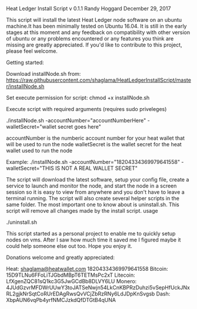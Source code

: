 Heat Ledger Install Script
v 0.1.1
Randy Hoggard
December 29, 2017

This script will install the latest Heat Ledger node software on an ubuntu machine.It has been minimally tested on Ubuntu 16.04. It is still in the early stages at this moment and any feedback on compatibility with other version of ubuntu or any problems encountered or any features you think are missing are greatly appreciated. If you'd like to contribute to this project, please feel welcome. 

Getting started:

Download installNode.sh from:
  https://raw.githubusercontent.com/shaglama/HeatLedgerInstallScript/master/installNode.sh

Set execute permission for script:
  chmod +x installNode.sh

Execute script with required arguments (requires sudo priveleges)

  ./installNode.sh -accountNumber="accountNumberHere" -walletSecret="wallet secret goes here"
  
 accountNumber is the numberic account number for your heat wallet that will be used to run the node
 walletSecret is the wallet secret for the heat wallet used to run the node
 
 Example:
    ./installNode.sh -accountNumber="18204334369979641558" -walletSecret="THIS IS NOT A REAL WALLET SECRET"
 
 The script will download the latest software, setup your config file, create a service to launch and monitor the node, and start the node in a screen session so it is easy to view from anywhere and you don't have to leave a terminal running. The script will also create several helper scripts in the same folder. The most important one to know about is uninstall.sh. This script will remove all changes made by the install script.
 usage
 
 ./uninstall.sh
 
 
 This script started as a personal project to enable me to quickly setup nodes on vms. After I saw how much time it saved me I figured maybe it could help someone else out too. Hope you enjoy it. 
 
 Donations welcome and greatly appreciated:
 
 Heat: shaglama@heatwallet.com 18204334369979641558
 Bitcoin: 15D9TLNu6FFoLiTJGbdMBpT6TETMsPc2xT
 Litecoin: LfXgenZQC81sQ1kc3G5JwGCdBb8DLVY6LU
 Monero: 4JUdGzvrMFDWrUUwY3toJATSeNwjn54LkCnKBPRzDuhzi5vSepHfUckJNxRL2gjkNrSqtCoRUrEDAgRwsQvVCjZbRzRNy6LdJDpKnSvgsb
 Dash: XbpAUN6vqPb4yrfNMCJzkdQfDTGtB4qUNA
 
 
